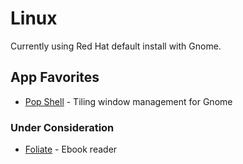 # Linux

Currently using Red Hat default install with Gnome.&#x20;

## App Favorites

* [Pop Shell](https://support.system76.com/articles/pop-shell/) - Tiling window management for Gnome

### Under Consideration

* [Foliate](https://johnfactotum.github.io/foliate/) - Ebook reader
